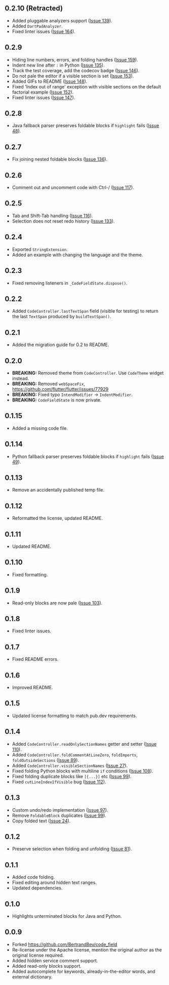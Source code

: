 ## 0.2.10 (Retracted)

* Added pluggable analyzers support ([Issue 139](https://github.com/akvelon/flutter-code-editor/issues/139)).
* Added `DartPadAnalyzer`.
* Fixed linter issues ([Issue 164](https://github.com/akvelon/flutter-code-editor/issues/164)).

## 0.2.9

* Hiding line numbers, errors, and folding handles ([Issue 159](https://github.com/akvelon/flutter-code-editor/issues/159)).
* Indent new line after `:` in Python ([Issue 135](https://github.com/akvelon/flutter-code-editor/issues/135)).
* Track the test coverage, add the codecov badge ([Issue 146](https://github.com/akvelon/flutter-code-editor/issues/146)).
* Do not pale the editor if a visible section is set ([Issue 153](https://github.com/akvelon/flutter-code-editor/pull/153)).
* Added GIFs to README ([Issue 148](https://github.com/akvelon/flutter-code-editor/issues/148)).
* Fixed 'Index out of range' exception with visible sections on the default factorial example ([Issue 152](https://github.com/akvelon/flutter-code-editor/issues/152)).
* Fixed linter issues ([Issue 147](https://github.com/akvelon/flutter-code-editor/issues/147)).

## 0.2.8

* Java fallback parser preserves foldable blocks if `highlight` fails ([Issue 48](https://github.com/akvelon/flutter-code-editor/issues/48)).

## 0.2.7

* Fix joining nested foldable blocks ([Issue 136](https://github.com/akvelon/flutter-code-editor/issues/136)).

## 0.2.6

* Comment out and uncomment code with Ctrl-/ ([Issue 117](https://github.com/akvelon/flutter-code-editor/issues/117)).

## 0.2.5

* Tab and Shift-Tab handling ([Issue 116](https://github.com/akvelon/flutter-code-editor/issues/116)).
* Selection does not reset redo history ([Issue 133](https://github.com/akvelon/flutter-code-editor/issues/133)).

## 0.2.4

* Exported `StringExtension`.
* Added an example with changing the language and the theme.

## 0.2.3

* Fixed removing listeners in `_CodeFieldState.dispose()`.

## 0.2.2

* Added `CodeController.lastTextSpan` field (visible for testing) to return the last `TextSpan`
produced by `buildTextSpan()`.

## 0.2.1

* Added the migration guide for 0.2 to README.

## 0.2.0

* **BREAKING:** Removed theme from `CodeController`. Use `CodeTheme` widget instead.
* **BREAKING:** Removed `webSpaceFix`, https://github.com/flutter/flutter/issues/77929
* **BREAKING:** Fixed typo `IntendModifier` → `IndentModifier`.
* **BREAKING:** `CodeFieldState` is now private.

## 0.1.15

* Added a missing code file.

## 0.1.14

* Python fallback parser preserves foldable blocks if `highlight` fails ([Issue 49](https://github.com/akvelon/flutter-code-editor/issues/49)).

## 0.1.13

* Remove an accidentally published temp file.

## 0.1.12

* Reformatted the license, updated README.

## 0.1.11

* Updated README.

## 0.1.10

* Fixed formatting.

## 0.1.9

* Read-only blocks are now pale ([Issue 103](https://github.com/akvelon/flutter-code-editor/issues/103)).

## 0.1.8

* Fixed linter issues.

## 0.1.7

* Fixed README errors.

## 0.1.6

* Improved README.

## 0.1.5

* Updated license formatting to match pub.dev requirements.

## 0.1.4
* Added `CodeController.readOnlySectionNames` getter and setter ([Issue 110](https://github.com/akvelon/flutter-code-editor/issues/110)).
* Added `CodeController.foldCommentAtLineZero`, `foldImports`, `foldOutsideSections` ([Issue 89](https://github.com/akvelon/flutter-code-editor/issues/89)).
* Added `CodeController.visibleSectionNames` ([Issue 27](https://github.com/akvelon/flutter-code-editor/issues/27)).
* Fixed folding Python blocks with multiline `if` conditions ([Issue 108](https://github.com/akvelon/flutter-code-editor/issues/108)).
* Fixed folding duplicate blocks like `[{...}]` etc ([Issue 99](https://github.com/akvelon/flutter-code-editor/issues/99)).
* Fixed `cutLineIndexIfVisible` bug ([Issue 112](https://github.com/akvelon/flutter-code-editor/issues/112)).

## 0.1.3

* Custom undo/redo implementation ([Issue 97](https://github.com/akvelon/flutter-code-editor/issues/97)).
* Remove `FoldableBlock` duplicates ([Issue 99](https://github.com/akvelon/flutter-code-editor/issues/99)).
* Copy folded text ([Issue 24](https://github.com/akvelon/flutter-code-editor/issues/24)).

## 0.1.2

* Preserve selection when folding and unfolding ([Issue 81](https://github.com/akvelon/flutter-code-editor/issues/81)).

## 0.1.1

* Added code folding.
* Fixed editing around hidden text ranges.
* Updated dependencies.

## 0.1.0

* Highlights unterminated blocks for Java and Python.

## 0.0.9

* Forked https://github.com/BertrandBev/code_field
* Re-license under the Apache license, mention the original author as the original license required.
* Added hidden service comment support.
* Added read-only blocks support.
* Added autocomplete for keywords, already-in-the-editor words, and external dictionary.
